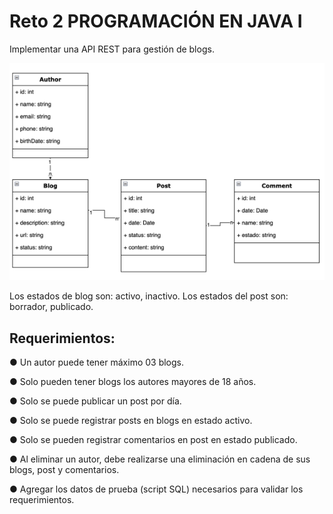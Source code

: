 # Reto 2 PROGRAMACIÓN EN JAVA I
Implementar una API REST para gestión de blogs.

![alt text](https://github.com/DiegoAlosilla/Reto2/blob/master/Diagrama.PNG)


Los estados de blog son: activo, inactivo.
Los estados del post son: borrador, publicado.

## Requerimientos:
  ● Un autor puede tener máximo 03 blogs.
  
  ● Solo pueden tener blogs los autores mayores de 18 años.
  
  ● Solo se puede publicar un post por día.
  
  ● Solo se puede registrar posts en blogs en estado activo.
  
  ● Solo se pueden registrar comentarios en post en estado publicado.
  
  ● Al eliminar un autor, debe realizarse una eliminación en cadena de sus blogs, post y comentarios.
  
  ● Agregar los datos de prueba (script SQL) necesarios para validar los requerimientos.
  

